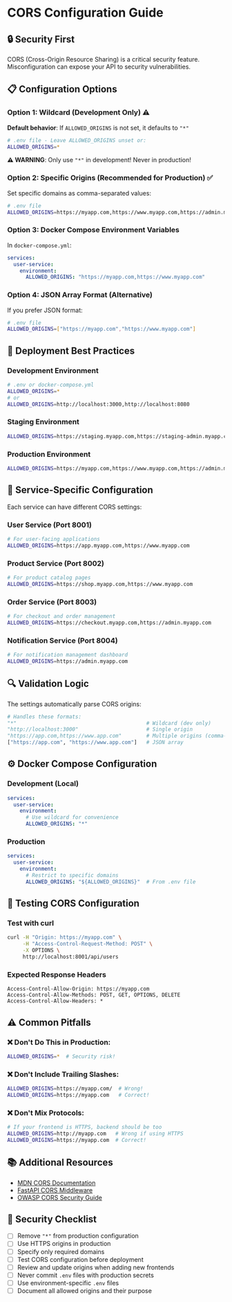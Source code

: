 # CORS Configuration Guide

## 🔒 Security First

CORS (Cross-Origin Resource Sharing) is a critical security feature. Misconfiguration can expose your API to security vulnerabilities.

## 📋 Configuration Options

### Option 1: Wildcard (Development Only) ⚠️

**Default behavior**: If `ALLOWED_ORIGINS` is not set, it defaults to `"*"`

```bash
# .env file - Leave ALLOWED_ORIGINS unset or:
ALLOWED_ORIGINS=*
```

**⚠️ WARNING**: Only use `"*"` in development! Never in production!

### Option 2: Specific Origins (Recommended for Production) ✅

Set specific domains as comma-separated values:

```bash
# .env file
ALLOWED_ORIGINS=https://myapp.com,https://www.myapp.com,https://admin.myapp.com
```

### Option 3: Docker Compose Environment Variables

In `docker-compose.yml`:

```yaml
services:
  user-service:
    environment:
      ALLOWED_ORIGINS: "https://myapp.com,https://www.myapp.com"
```

### Option 4: JSON Array Format (Alternative)

If you prefer JSON format:

```bash
# .env file
ALLOWED_ORIGINS=["https://myapp.com","https://www.myapp.com"]
```

## 🚀 Deployment Best Practices

### Development Environment
```bash
# .env or docker-compose.yml
ALLOWED_ORIGINS=*
# or
ALLOWED_ORIGINS=http://localhost:3000,http://localhost:8080
```

### Staging Environment
```bash
ALLOWED_ORIGINS=https://staging.myapp.com,https://staging-admin.myapp.com
```

### Production Environment
```bash
ALLOWED_ORIGINS=https://myapp.com,https://www.myapp.com,https://admin.myapp.com
```

## 📝 Service-Specific Configuration

Each service can have different CORS settings:

### User Service (Port 8001)
```bash
# For user-facing applications
ALLOWED_ORIGINS=https://app.myapp.com,https://www.myapp.com
```

### Product Service (Port 8002)
```bash
# For product catalog pages
ALLOWED_ORIGINS=https://shop.myapp.com,https://www.myapp.com
```

### Order Service (Port 8003)
```bash
# For checkout and order management
ALLOWED_ORIGINS=https://checkout.myapp.com,https://admin.myapp.com
```

### Notification Service (Port 8004)
```bash
# For notification management dashboard
ALLOWED_ORIGINS=https://admin.myapp.com
```

## 🔍 Validation Logic

The settings automatically parse CORS origins:

```python
# Handles these formats:
"*"                                          # Wildcard (dev only)
"http://localhost:3000"                      # Single origin
"https://app.com,https://www.app.com"        # Multiple origins (comma-separated)
["https://app.com", "https://www.app.com"]   # JSON array
```

## ⚙️ Docker Compose Configuration

### Development (Local)
```yaml
services:
  user-service:
    environment:
      # Use wildcard for convenience
      ALLOWED_ORIGINS: "*"
```

### Production
```yaml
services:
  user-service:
    environment:
      # Restrict to specific domains
      ALLOWED_ORIGINS: "${ALLOWED_ORIGINS}"  # From .env file
```

## 🧪 Testing CORS Configuration

### Test with curl
```bash
curl -H "Origin: https://myapp.com" \
     -H "Access-Control-Request-Method: POST" \
     -X OPTIONS \
     http://localhost:8001/api/users
```

### Expected Response Headers
```
Access-Control-Allow-Origin: https://myapp.com
Access-Control-Allow-Methods: POST, GET, OPTIONS, DELETE
Access-Control-Allow-Headers: *
```

## ⚠️ Common Pitfalls

### ❌ Don't Do This in Production:
```bash
ALLOWED_ORIGINS=*  # Security risk!
```

### ❌ Don't Include Trailing Slashes:
```bash
ALLOWED_ORIGINS=https://myapp.com/  # Wrong!
ALLOWED_ORIGINS=https://myapp.com   # Correct!
```

### ❌ Don't Mix Protocols:
```bash
# If your frontend is HTTPS, backend should be too
ALLOWED_ORIGINS=http://myapp.com   # Wrong if using HTTPS
ALLOWED_ORIGINS=https://myapp.com  # Correct!
```

## 📚 Additional Resources

- [MDN CORS Documentation](https://developer.mozilla.org/en-US/docs/Web/HTTP/CORS)
- [FastAPI CORS Middleware](https://fastapi.tiangolo.com/tutorial/cors/)
- [OWASP CORS Security Guide](https://cheatsheetseries.owasp.org/cheatsheets/CORS_Security_Cheat_Sheet.html)

## 🔐 Security Checklist

- [ ] Remove `"*"` from production configuration
- [ ] Use HTTPS origins in production
- [ ] Specify only required domains
- [ ] Test CORS configuration before deployment
- [ ] Review and update origins when adding new frontends
- [ ] Never commit `.env` files with production secrets
- [ ] Use environment-specific `.env` files
- [ ] Document all allowed origins and their purpose
